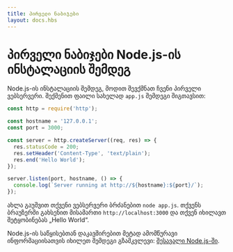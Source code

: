 ```yaml
---
title: პირველი ნაბიჯები
layout: docs.hbs
---
```


# პირველი ნაბიჯები Node.js-ის ინსტალაციის შემდეგ

Node.js-ის ინსტალაციის შემდეგ, მოდით შევქმნათ ჩვენი პირველი ვებსერვერი. შექმენით ფაილი სახელად `app.js` შემდეგი შიგთავსით:

```javascript
const http = require('http');

const hostname = '127.0.0.1';
const port = 3000;

const server = http.createServer((req, res) => {
  res.statusCode = 200;
  res.setHeader('Content-Type', 'text/plain');
  res.end('Hello World');
});

server.listen(port, hostname, () => {
  console.log(`Server running at http://${hostname}:${port}/`);
});
```

ახლა გაუშვით თქვენი ვებსერვერი ბრძანებით `node app.js`. თქვენს ბრაუზერში გახსენით მისამართი `http://localhost:3000` და თქვენ იხილავთ შეტყობინებას „Hello World“.

Node.js-ის საწყისებთან დაკავშირებით მეტად ამომწურავი ინფორმაციისათვის იხილეთ შემდეგი გზამკვლევი: [შესავალი Node.js-ში](https://nodejs.dev/en/learn/).
